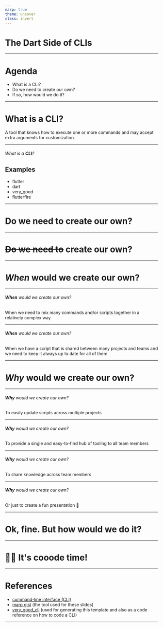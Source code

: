 ```yaml
---
marp: true
theme: uncover
class: invert
---
```


# The **Dart** Side of CLIs

---

# Agenda

- What is a CLI?
- Do we need to create our own?
- If so, how would we do it?

---

# What is a **CLI**?

A tool that knows how to execute one or more commands and may accept extra arguments for customization.

---

###### What is a **CLI**?

## Examples

- flutter
- dart
- very_good
- flutterfire

---

# Do we need to create our own?

---

# ~~Do we need to~~ create our own?

---

# ***When*** would we create our own?

---

###### ***When*** would we create our own?

When we need to mix many commands and/or scripts together in a relatively complex way

---

###### ***When*** would we create our own?

When we have a script that is shared between many projects and teams and we need to keep it always up to date for all of them

---

# ***Why*** would we create our own?

---

###### ***Why*** would we create our own?

To easily update scripts across multiple projects

---

###### ***Why*** would we create our own?

To provide a single and easy-to-find hub of tooling to all team members

---

###### ***Why*** would we create our own?

To share knowledge across team members

---

###### ***Why*** would we create our own?

Or just to create a fun presentation 🤪

---

# Ok, fine. But **how** would we do it?

---

# 👩‍💻 It's **cooode** time!

---

# References

- [command-line interface (CLI)][1]
- [marp gist][2] (the tool used for these slides)
- [very_good_cli][3] (used for generating this template and also as a code reference on how to code a CLI)

---

[1]: https://www.techtarget.com/searchwindowsserver/definition/command-line-interface-CLI#:~:text=The%20MS%2DDOS%20operating%20system,can%20support%20command%2Dline%20interfaces.
[2]: https://gist.github.com/yhatt/a7d33a306a87ff634df7bb96aab058b5
[3]: https://github.com/VeryGoodOpenSource/very_good_cli

